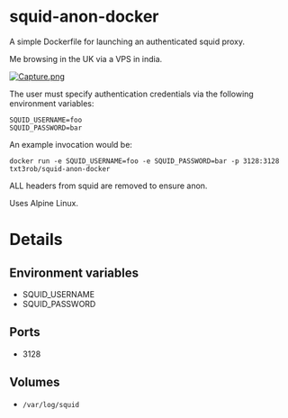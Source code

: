 # squid-anon-docker

A simple Dockerfile for launching an authenticated squid proxy.

Me browsing in the UK via a VPS in india.

[![Capture.png](https://s1.postimg.org/1l3erm9ojz/Capture.png)](https://postimg.org/image/2dga9cqaa3/)







The user must specify authentication credentials via the following environment variables:

```
SQUID_USERNAME=foo
SQUID_PASSWORD=bar
```

An example invocation would be:

```
docker run -e SQUID_USERNAME=foo -e SQUID_PASSWORD=bar -p 3128:3128 txt3rob/squid-anon-docker
```

ALL headers from squid are removed to ensure anon.


Uses Alpine Linux.

Details
=======

Environment variables
---------------------

* SQUID_USERNAME
* SQUID_PASSWORD

Ports
-----

* 3128

Volumes
-------

* `/var/log/squid`


